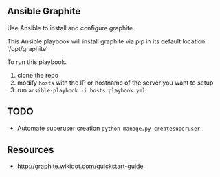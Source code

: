 Ansible Graphite
----------------

Use Ansible to install and configure graphite.

This Ansible playbook will install graphite via pip in its default location '/opt/graphite'



To run this playbook.
1. clone the repo
2. modify `hosts` with the IP or hostname of the server you want to setup
3. run `ansible-playbook -i hosts playbook.yml` 




TODO
----
* Automate superuser creation `python manage.py createsuperuser`




Resources
---------
* http://graphite.wikidot.com/quickstart-guide
